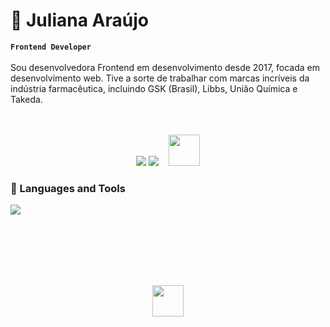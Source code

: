 # :ticket: Juliana Araújo

**`Frontend Developer`**
<br>
<br>
Sou desenvolvedora Frontend em desenvolvimento desde 2017, focada em desenvolvimento web. Tive a sorte de trabalhar com marcas incríveis da indústria farmacêutica, incluindo GSK (Brasil), Libbs, União Química e Takeda.

<br>
<br>

<div align="center">
  <a href = "mailto:julianaraujo555@gmail.com" target="_blank"><img src="https://img.shields.io/badge/-Gmail-%23333?style=for-the-badge&logo=gmail&logoColor=white" target="_blank"></a>
  <a href="https://www.linkedin.com/in/juliana-araujo-frontend/" target="_blank"><img src="https://img.shields.io/badge/-LinkedIn-%230077B5?style=for-the-badge&logo=linkedin&logoColor=white" target="_blank"></a>
  &nbsp;&nbsp;&nbsp;<a href="mailto:julianaraujo555@gmail.com"><img src="https://media.tenor.com/kXp0f-dmTXAAAAAi/%E6%94%B6%E5%88%B0-%E5%B7%A5%E4%BD%9C.gif" width="50px" /></a>
</div>


### 🧰 Languages and Tools
<p align="left">
  <a href="https://skillicons.dev">
    <img src="https://skillicons.dev/icons?i=js,html,css,figma,react,git,firebase,gulp,jquery,sass,tailwind,vite,wordpress,xd" />
  </a>
</p>
<br>
<br>
<br>
<br>
<br>

<p align="center"><a href="mailto:julianaraujo555@gmail.com"><img src="https://media.tenor.com/yXsuWfI_pisAAAAi/tardis-doctor-who.gif" width="50px" /></a></p>
